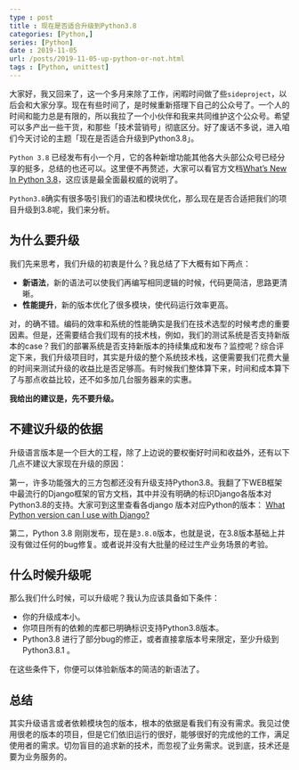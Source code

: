 ```yaml
---
type : post
title : 现在是否适合升级到Python3.8 
categories: [Python,] 
series: [Python]
date : 2019-11-05
url: /posts/2019-11-05-up-python-or-not.html
tags : [Python, unittest]
---
```


大家好，我又回来了，这一个多月来除了工作，闲暇时间做了些`sideproject`，以后会和大家分享。现在有些时间了，是时候重新搭理下自己的公众号了。一个人的时间和能力总是有限的，所以我拉了一个小伙伴和我来共同维护这个公众号。希望可以多产出一些干货，和那些「技术营销号」彻底区分。好了废话不多说，进入咱们今天讨论的主题「现在是否适合升级到Python3.8」。

`Python 3.8` 已经发布有小一个月，它的各种新增功能其他各大头部公众号已经分享的挺多，总结的也还可以。这里便不再赘述，大家可以看官方文档[What’s New In Python 3.8](https://docs.python.org/3/whatsnew/3.8.html)，这应该是最全面最权威的说明了。

`Python3.8`确实有很多吸引我们的语法和模块优化，那么现在是否合适把我们的项目升级到3.8呢，我们来分析。

## 为什么要升级

我们先来思考，我们升级的初衷是什么？我总结了下大概有如下两点：

- **新语法**，新的语法可以使我们再编写相同逻辑的时候，代码更简洁，思路更清晰。
- **性能提升**，新的版本优化了很多模块，使代码运行效率更高。

对，的确不错。编码的效率和系统的性能确实是我们在技术选型的时候考虑的重要因素。但是，还需要结合我们现有的技术栈，例如，我们的测试系统是否支持新版本的case？我们的部署系统是否支持新版本的持续集成和发布？监控呢？综合评定下来，我们升级项目时，其实是升级的整个系统技术栈，这便需要我们花费大量的时间来测试升级的收益比是否足够高。有时候我们整体算下来，时间和成本算下了与那点收益比较，还不如多加几台服务器来的实惠。

**我给出的建议是，先不要升级。**

## 不建议升级的依据

升级语言版本是一个巨大的工程，除了上边说的要权衡好时间和收益外，还有以下几点不建议大家现在升级的原因：

第一，许多功能强大的三方包都还没有升级支持Python3.8。我翻了下WEB框架中最流行的Django框架的官方文档，其中并没有明确的标识Django各版本对Python3.8的支持。大家可到这里查看各django 版本对应Python的版本： [What Python version can I use with Django?](https://docs.djangoproject.com/en/2.2/faq/install/#what-python-version-can-i-use-with-django)

第二，Python 3.8 刚刚发布，现在是`3.8.0`版本，也就是说，在3.8版本基础上并没有做过任何的bug修复。或者说并没有大批量的经过生产业务场景的考验。

## 什么时候升级呢

那么我们什么时候，可以升级呢？我认为应该具备如下条件：

- 你的升级成本小。
- 你项目所有的依赖的库都已明确标识支持Python3.8版本。
- Python3.8 进行了部分bug的修正，或者直接拿版本号来限定，至少升级到Python3.8.1 。

在这些条件下，你便可以体验新版本的简洁的新语法了。

## 总结

其实升级语言或者依赖模块包的版本，根本的依据是看我们有没有需求。我见过使用很老的版本的项目，但是它们依旧运行的很好，能够很好的完成他的工作，满足使用者的需求。切勿盲目的追求新的技术，而忽视了业务需求。说到底，技术还是要为业务服务的。

